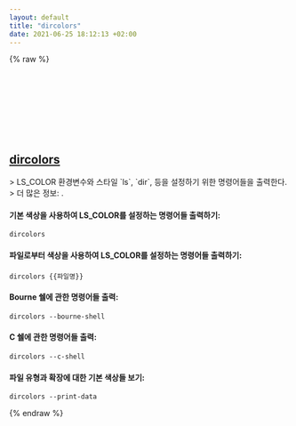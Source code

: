 ```yaml
---
layout: default
title: "dircolors"
date: 2021-06-25 18:12:13 +02:00
---
```

{% raw %}
<h2 id="dircolors">
  <a href="/ko/common/dircolors.html">dircolors</a> <a href="#dircolors"><svg class="icon">
    <use href="/assets/images/unicode_sprite.svg#link" />
  </svg></a>
</h2>
> LS_COLOR 환경변수와 스타일 `ls`, `dir`, 등을 설정하기 위한 명령어들을 출력한다.
> 더 많은 정보: <https://www.gnu.org/software/coreutils/dircolors>.

#### 기본 색상을 사용하여 LS_COLOR를 설정하는 명령어들 출력하기:
```shell
dircolors
```
#### 파일로부터 색상을 사용하여 LS_COLOR를 설정하는 명령어들 출력하기:
```shell
dircolors {{파일명}}
```
#### Bourne 쉘에 관한 명령어들 출력:
```shell
dircolors --bourne-shell
```
#### C 쉘에 관한 명령어들 출력:
```shell
dircolors --c-shell
```
#### 파일 유형과 확장에 대한 기본 색상들 보기:
```shell
dircolors --print-data
```
{% endraw %}